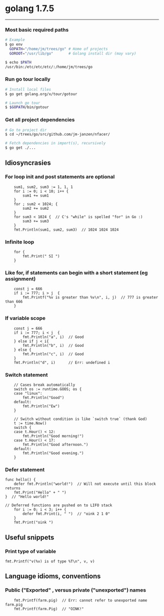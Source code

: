 # golang 1.7.5

---

### Most basic required paths
```bash
# Example
$ go env
  GOPATH="/home/jm/trees/go" # Home of projects
  GOROOT="/usr/lib/go"       # Golang install dir (may vary)

$ echo $PATH
/usr/bin:/etc/etc/etc/:/home/jm/trees/go
```

### Run go tour locally
```bash
# Install local files
$ go get golang.org/x/tour/gotour

# Launch go tour
$ $GOPATH/bin/gotour
```

### Get all project dependencies
```bash
# Go to project dir
$ cd ~/trees/go/src/github.com/jm-janzen/nfacer/

# Fetch dependencies in import(s), recursively
$ go get ./...
```

## Idiosyncrasies

### For loop init and post statements are optional
```golang
    sum1, sum2, sum3 := 1, 1, 1
    for i := 0; i < 10; i++ {
        sum1 += sum1
    }
    for ; sum2 < 1024; {
        sum2 += sum2
    }
    for sum3 < 1024 {  // C's "while" is spelled "for" in Go :)
        sum3 += sum3
    }
    fmt.Println(sum1, sum2, sum3)  // 1024 1024 1024
```

### Infinite loop
```golang
    for {
        fmt.Print(" SI ")
    }
```

### Like for, if statements can begin with a short statement (eg assignment)
```golang
    const j = 666
    if i := 777; i > j  {
        fmt.Printf("%v is greater than %v\n", i, j)  // 777 is greater than 666
    }
```

### If variable scope
```golang
    const j = 666
    if i := 777; i < j  {
        fmt.Println("a", i)  // Good
    } else if j < i{
        fmt.Println("b", i)  // Good
    } else {
        fmt.Println("c", i)  // Good
    }
    fmt.Println("d", i)      // Err: undefined i
```

### Switch statement
```golang
    // Cases break automatically
    switch os := runtime.GOOS; os {
    case "linux":
        fmt.Println("Good")
    default:
        fmt.Println("Ew")
    }

    // Switch without condition is like `switch true` (thank God)
    t := time.Now()
    switch {
    case t.Hour() < 12:
        fmt.Println("Good morning!")
    case t.Hour() < 17:
        fmt.Println("Good afternoon.")
    default:
        fmt.Println("Good evening.")
    }
```

### Defer statement
```golang
func hello() {
    defer fmt.Println("world!")  // Will not execute until this block returns
    fmt.Print("Hello" + " ")
}  // "Hello world!"

// Deferred functions are pushed on to LIFO stack
    for i := 0; i < 3; i++ {
        defer fmt.Print(i, " ")  // "oink 2 1 0"
    }
    fmt.Print("oink ")
```

## Useful snippets

### Print type of variable
```golang
fmt.Printf("v(%v) is of type %T\n", v, v)
```

## Language idioms, conventions

### Public ("Exported" , versus private ("unexported") names
```golang
    fmt.Printf(farm.pig)  // Err: cannot refer to unexported name farm.pig
    fmt.Printf(farm.Pig)  // "OINK!"
```

